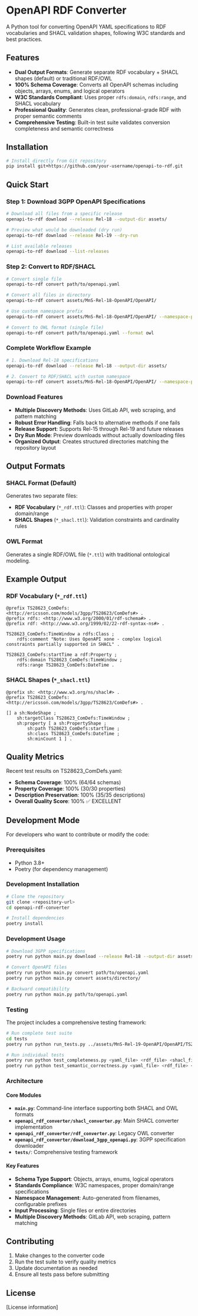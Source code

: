 # OpenAPI RDF Converter

A Python tool for converting OpenAPI YAML specifications to RDF vocabularies and SHACL validation shapes, following W3C standards and best practices.

## Features

- **Dual Output Formats**: Generate separate RDF vocabulary + SHACL shapes (default) or traditional RDF/OWL
- **100% Schema Coverage**: Converts all OpenAPI schemas including objects, arrays, enums, and logical operators
- **W3C Standards Compliant**: Uses proper `rdfs:domain`, `rdfs:range`, and SHACL vocabulary
- **Professional Quality**: Generates clean, professional-grade RDF with proper semantic comments
- **Comprehensive Testing**: Built-in test suite validates conversion completeness and semantic correctness

## Installation

```bash
# Install directly from Git repository
pip install git+https://github.com/your-username/openapi-to-rdf.git
```

## Quick Start

### Step 1: Download 3GPP OpenAPI Specifications

```bash
# Download all files from a specific release
openapi-to-rdf download --release Rel-18 --output-dir assets/

# Preview what would be downloaded (dry run)
openapi-to-rdf download --release Rel-19 --dry-run

# List available releases
openapi-to-rdf download --list-releases
```

### Step 2: Convert to RDF/SHACL

```bash
# Convert single file
openapi-to-rdf convert path/to/openapi.yaml

# Convert all files in directory
openapi-to-rdf convert assets/MnS-Rel-18-OpenAPI/OpenAPI/

# Use custom namespace prefix
openapi-to-rdf convert assets/MnS-Rel-18-OpenAPI/OpenAPI/ --namespace-prefix "https://myorg.com/models/"

# Convert to OWL format (single file)
openapi-to-rdf convert path/to/openapi.yaml --format owl
```

### Complete Workflow Example

```bash
# 1. Download Rel-18 specifications
openapi-to-rdf download --release Rel-18 --output-dir assets/

# 2. Convert to RDF/SHACL with custom namespace
openapi-to-rdf convert assets/MnS-Rel-18-OpenAPI/OpenAPI/ --namespace-prefix "https://myorg.com/models/"
```

### Download Features

- **Multiple Discovery Methods**: Uses GitLab API, web scraping, and pattern matching
- **Robust Error Handling**: Falls back to alternative methods if one fails
- **Release Support**: Supports Rel-15 through Rel-19 and future releases
- **Dry Run Mode**: Preview downloads without actually downloading files
- **Organized Output**: Creates structured directories matching the repository layout

## Output Formats

### SHACL Format (Default)

Generates two separate files:
- **RDF Vocabulary** (`*_rdf.ttl`): Classes and properties with proper domain/range
- **SHACL Shapes** (`*_shacl.ttl`): Validation constraints and cardinality rules

### OWL Format

Generates a single RDF/OWL file (`*.ttl`) with traditional ontological modeling.

## Example Output

### RDF Vocabulary (`*_rdf.ttl`)
```turtle
@prefix TS28623_ComDefs: <http://ericsson.com/models/3gpp/TS28623/ComDefs#> .
@prefix rdfs: <http://www.w3.org/2000/01/rdf-schema#> .
@prefix rdf: <http://www.w3.org/1999/02/22-rdf-syntax-ns#> .

TS28623_ComDefs:TimeWindow a rdfs:Class ;
    rdfs:comment "Note: Uses OpenAPI xone - complex logical constraints partially supported in SHACL" .

TS28623_ComDefs:startTime a rdf:Property ;
    rdfs:domain TS28623_ComDefs:TimeWindow ;
    rdfs:range TS28623_ComDefs:DateTime .
```

### SHACL Shapes (`*_shacl.ttl`)
```turtle
@prefix sh: <http://www.w3.org/ns/shacl#> .
@prefix TS28623_ComDefs: <http://ericsson.com/models/3gpp/TS28623/ComDefs#> .

[] a sh:NodeShape ;
    sh:targetClass TS28623_ComDefs:TimeWindow ;
    sh:property [ a sh:PropertyShape ;
        sh:path TS28623_ComDefs:startTime ;
        sh:class TS28623_ComDefs:DateTime ;
        sh:minCount 1 ] .
```

## Quality Metrics

Recent test results on TS28623_ComDefs.yaml:
- **Schema Coverage**: 100% (64/64 schemas)
- **Property Coverage**: 100% (30/30 properties)  
- **Description Preservation**: 100% (35/35 descriptions)
- **Overall Quality Score**: 100% ✅ EXCELLENT

## Development Mode

For developers who want to contribute or modify the code:

### Prerequisites

- Python 3.8+
- Poetry (for dependency management)

### Development Installation

```bash
# Clone the repository
git clone <repository-url>
cd openapi-rdf-converter

# Install dependencies
poetry install
```

### Development Usage

```bash
# Download 3GPP specifications
poetry run python main.py download --release Rel-18 --output-dir assets/

# Convert OpenAPI files
poetry run python main.py convert path/to/openapi.yaml
poetry run python main.py convert assets/directory/

# Backward compatibility
poetry run python main.py path/to/openapi.yaml
```

### Testing

The project includes a comprehensive testing framework:

```bash
# Run complete test suite
cd tests
poetry run python run_tests.py ../assets/MnS-Rel-19-OpenAPI/OpenAPI/TS28623_ComDefs.yaml

# Run individual tests
poetry run python test_completeness.py <yaml_file> <rdf_file> <shacl_file>
poetry run python test_semantic_correctness.py <yaml_file> <rdf_file> <shacl_file>
```

### Architecture

#### Core Modules

- **`main.py`**: Command-line interface supporting both SHACL and OWL formats
- **`openapi_rdf_converter/shacl_converter.py`**: Main SHACL converter implementation
- **`openapi_rdf_converter/rdf_converter.py`**: Legacy OWL converter
- **`openapi_rdf_converter/download_3gpp_openapi.py`**: 3GPP specification downloader
- **`tests/`**: Comprehensive testing framework

#### Key Features

- **Schema Type Support**: Objects, arrays, enums, logical operators
- **Standards Compliance**: W3C namespaces, proper domain/range specifications
- **Namespace Management**: Auto-generated from filenames, configurable prefixes
- **Input Processing**: Single files or entire directories
- **Multiple Discovery Methods**: GitLab API, web scraping, pattern matching

## Contributing

1. Make changes to the converter code
2. Run the test suite to verify quality metrics
3. Update documentation as needed
4. Ensure all tests pass before submitting

## License

[License information]